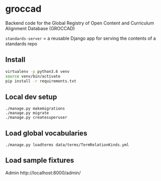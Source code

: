 # groccad
Backend code for the Global Registry of Open Content and Curriculum Alignment Database (GROCCAD)

`standards-server` = a reusable Django app for serving the contents of a standards repo



## Install

```bash
virtualenv -p python3.6 venv
source venv/bin/activate
pip install -r requirements.txt
```


## Local dev setup

```
./manage.py makemigrations
./manage.py migrate
./manage.py createsuperuser
```


## Load global vocabularies

```
./manage.py loadterms data/terms/TermRelationKinds.yml
```



## Load sample fixtures






Admin http://localhost:8000/admin/

